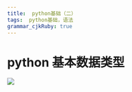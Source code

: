```yaml
---
title:  python基础（二） 
tags:  python基础，语法
grammar_cjkRuby: true
---
```



# python 基本数据类型

![    ][1]


  [1]: http://p1asd2zq7.bkt.clouddn.com/blog/image/5.jpg 
  


